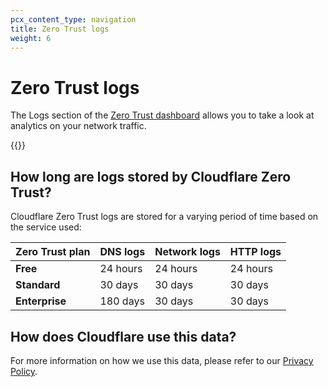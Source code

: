 ```yaml
---
pcx_content_type: navigation
title: Zero Trust logs
weight: 6
---
```


# Zero Trust logs

The Logs section of the [Zero Trust dashboard](https://dash.teams.cloudflare.com/) allows you to take a look at analytics on your network traffic.

{{<directory-listing>}}

## How long are logs stored by Cloudflare Zero Trust?

Cloudflare Zero Trust logs are stored for a varying period of time based on the service used:

| Zero Trust plan | DNS logs | Network logs | HTTP logs |
| --- | --- | --- | --- |
| **Free** | 24 hours | 24 hours | 24 hours |
| **Standard** | 30 days | 30 days | 30 days |
| **Enterprise** | 180 days | 30 days | 30 days |

## How does Cloudflare use this data?

For more information on how we use this data, please refer to our [Privacy Policy](https://www.cloudflare.com/application/privacypolicy/).
